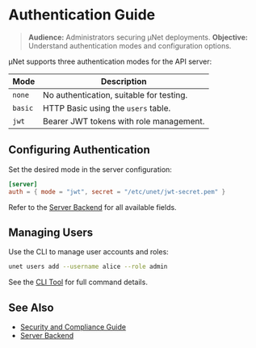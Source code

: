 <!-- SPDX-License-Identifier: MIT -->

# Authentication Guide

> **Audience:** Administrators securing μNet deployments.
> **Objective:** Understand authentication modes and configuration options.

μNet supports three authentication modes for the API server:

| Mode   | Description                               |
| ------ | ----------------------------------------- |
| `none` | No authentication, suitable for testing.  |
| `basic`| HTTP Basic using the `users` table.        |
| `jwt`  | Bearer JWT tokens with role management.   |

## Configuring Authentication

Set the desired mode in the server configuration:

```toml
[server]
auth = { mode = "jwt", secret = "/etc/unet/jwt-secret.pem" }
```

Refer to the [Server Backend](06_server_backend.md#10--security--auth) for all available fields.

## Managing Users

Use the CLI to manage user accounts and roles:

```bash
unet users add --username alice --role admin
```

See the [CLI Tool](05_cli_tool.md) for full command details.

## See Also

- [Security and Compliance Guide](security_compliance_guide.md)
- [Server Backend](06_server_backend.md)
